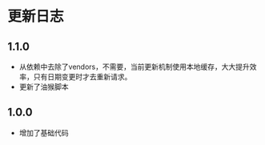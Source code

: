 # 更新日志

## 1.1.0

* 从依赖中去除了vendors，不需要，当前更新机制使用本地缓存，大大提升效率，只有日期变更时才去重新请求。
* 更新了油猴脚本

## 1.0.0

* 增加了基础代码
